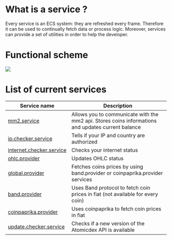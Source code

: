 # What is a service ?

Every service is an ECS system: they are refreshed every frame. Therefore it can be used to continually fetch data or process logic. Moreover, services can provide a set of utilities in order to help the developer.

# Functional scheme
![](https://i.ibb.co/pdHndZ8/Module-Servicesv2.png)

# List of current services

| Service name | Description |
| ------------ | ----------- |
| [mm2.service](Service-mm2.service) | Allows you to communicate with the mm2 api. Stores coins informations and updates current balance |
| [ip.checker.service](Service-ip.checker.service) | Tells if your IP and country are authorized |
| [internet.checker.service](Service-internet.checker.service) | Checks your internet status |
| [ohlc.provider](Service-ohlc.provider) | Updates OHLC status |
| [global.provider](Service-global.provider) | Fetches coins prices by using band.provider or coinpaprika.provider services |
| [band.provider](Service-band.provider) | Uses Band protocol to fetch coin prices in fiat (not available for every coin) |
| [coinpaprika.provider](Service-coinpaprika.provider) | Uses coinpaprika to fetch coin prices in fiat |
| [update.checker.service](Service-update.checker.service) | Checks if a new version of the Atomicdex API is available |